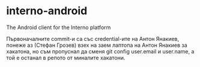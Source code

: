 # interno-android
The Android client for the Interno platform

Първоначалните commit-и са със credential-ите на Антон Янакиев, 
понеже аз (Стефан Грозев) взех на заем лаптопа на Антон Янакиев за хакатона,
но съм пропуснал да сменя git config user.email и user.name, а той е останал в репото 
от миналите хакатони.

